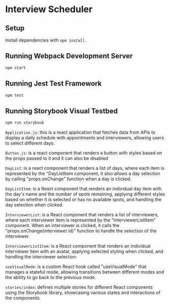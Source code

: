 # Interview Scheduler

## Setup

Install dependencies with `npm install`.

## Running Webpack Development Server

```sh
npm start
```

## Running Jest Test Framework

```sh
npm test
```

## Running Storybook Visual Testbed

```sh
npm run storybook
```
`Application.js`:
this is a react application that fetches data from APIs to display a daily schedule with appointments and interviewers, allowing users to select different days.

`Button.js`:
is a react component that renders a button with styles based on the props passed to it and it can also be disabled

`DayList`:
is a react component that renders a list of days, where each item is represented by the "DayListItem component, it also allows a day selection by calling "props.onChange" function when a day is clicked.

`DayListItem`:
is a React component that renders an individual day item with the day's name and the number of spots remaining, applying different styles based on whether it is selected or has no available spots, and handling the day selection when clicked.

`InterviewerList`:
is a React component that renders a list of interviewers, where each interviewer item is represented by the "InterviewerListItem" component.
When an interviewer is clicked, it calls the "props.onChange(interviewer.id)" function to handle the selection of the interviewer.

`InterviewerListItem`:
is a React component that renders an individual interviewer item with an avatar, applying selected styling when clicked, and handling the interviewer selection.

`useVisualMode`:
is a custom React hook called "useVisualMode" that manages a stateful mode, allowing transitions between different modes and the ability to go back to the previous mode.

`stories/index`:
 defines multiple stories for different React components using the Storybook library, showcasing various states and interactions of the components.



